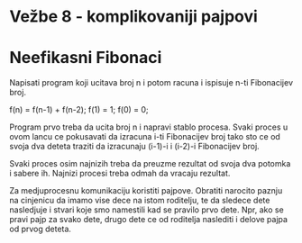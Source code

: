 # Vežbe 8 - komplikovaniji pajpovi

Neefikasni Fibonaci
===================

Napisati program koji ucitava broj n i potom racuna i ispisuje n-ti
Fibonacijev broj.

f(n) = f(n-1) + f(n-2); f(1) = 1; f(0) = 0;

Program prvo treba da ucita broj n i napravi stablo procesa. Svaki proces u
ovom lancu ce pokusavati da izracuna i-ti Fibonacijev broj tako sto ce od svoja
dva deteta traziti da izracunaju (i-1)-i i (i-2)-i Fibonacijev broj.

Svaki proces osim najnizih treba da preuzme rezultat od svoja dva potomka i
sabere ih. Najnizi procesi treba odmah da vracaju rezultat.

Za medjuprocesnu komunikaciju koristiti pajpove.  Obratiti narocito paznju
na cinjenicu da imamo vise dece na istom roditelju, te da sledece dete
nasledjuje i stvari koje smo namestili kad se pravilo prvo dete.  Npr, ako
se pravi pajp za svako dete, drugo dete ce od roditelja naslediti i delove
pajpa od prvog deteta.

